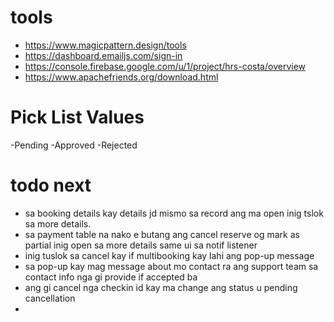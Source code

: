 # tools
 - https://www.magicpattern.design/tools
 - https://dashboard.emailjs.com/sign-in
 - https://console.firebase.google.com/u/1/project/hrs-costa/overview
 - https://www.apachefriends.org/download.html

# Pick List Values
-Pending
-Approved
-Rejected

# todo next
- sa booking details kay details jd mismo sa record ang ma open inig tslok sa more details.
- sa payment table na nako e butang ang cancel reserve og mark as partial inig open sa more details same ui sa notif listener
- inig tuslok sa cancel kay if multibooking kay lahi ang pop-up message
- sa pop-up kay mag message about mo contact ra ang support team sa contact info nga gi provide if accepted ba
- ang gi cancel nga checkin id kay ma change ang status u pending cancellation 
- 

